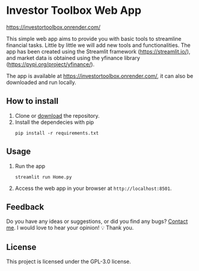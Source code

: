 # Investor Toolbox Web App
https://investortoolbox.onrender.com/

This simple web app aims to provide you with basic tools to streamline financial tasks. Little by little we will add new tools and functionalities.
The app has been created using the Streamlit framework (https://streamlit.io/), and market data is obtained using the yfinance library (https://pypi.org/project/yfinance/).

The app is available at https://investortoolbox.onrender.com/, it can also be downloaded and run locally.

## How to install
1. Clone or [download](https://github.com/diegomarzocchi/st-investor-toolbox/archive/refs/heads/main.zip) the repository.
2. Install the dependecies with pip
   ```
   pip install -r requirements.txt
   ```

## Usage
1. Run the app
   ```
   streamlit run Home.py
   ```
3. Access the web app in your browser at `http://localhost:8501`.

## Feedback
Do you have any ideas or suggestions, or did you find any bugs? [Contact me](https://www.linkedin.com/in/diegomarzocchi).
I would love to hear your opinion! 💡 Thank you.

## License
This project is licensed under the GPL-3.0 license.
